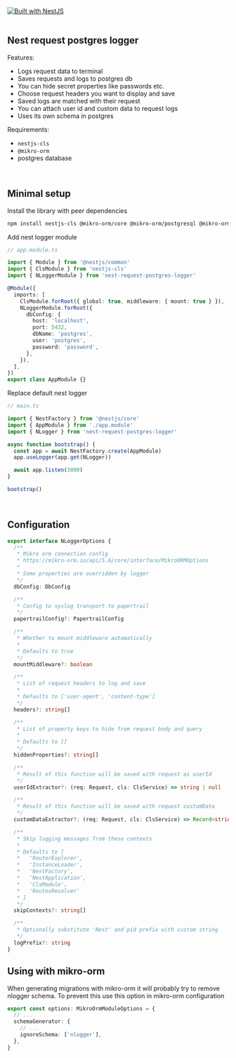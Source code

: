 <div>
  <a href="https://nestjs.com" target="_blank">
    <img src="https://img.shields.io/badge/built%20with-NestJs-red.svg" alt="Built with NestJS">
  </a>
</div>
<br>

## Nest request postgres logger

Features:

- Logs request data to terminal
- Saves requests and logs to postgres db
- You can hide secret properties like passwords etc.
- Choose request headers you want to display and save
- Saved logs are matched with their request
- You can attach user id and custom data to request logs
- Uses its own schema in postgres

Requirements:

- `nestjs-cls`
- `@mikro-orm`
- postgres database

<br>

## Minimal setup

Install the library with peer dependencies

```bash
npm install nestjs-cls @mikro-orm/core @mikro-orm/postgresql @mikro-orm/migrations nest-request-postgres-logger
```

Add nest logger module

```typescript
// app.module.ts

import { Module } from '@nestjs/common'
import { ClsModule } from 'nestjs-cls'
import { NLoggerModule } from 'nest-request-postgres-logger'

@Module({
  imports: [
    ClsModule.forRoot({ global: true, middleware: { mount: true } }),
    NLoggerModule.forRoot({
      dbConfig: {
        host: 'localhost',
        port: 5432,
        dbName: 'postgres',
        user: 'postgres',
        password: 'password',
      },
    }),
  ],
})
export class AppModule {}
```

Replace default nest logger

```typescript
// main.ts

import { NestFactory } from '@nestjs/core'
import { AppModule } from './app.module'
import { NLogger } from 'nest-request-postgres-logger'

async function bootstrap() {
  const app = await NestFactory.create(AppModule)
  app.useLogger(app.get(NLogger))

  await app.listen(3000)
}

bootstrap()
```

<br>

## Configuration

```typescript
export interface NLoggerOptions {
  /**
   * Mikro orm connection config
   * https://mikro-orm.io/api/5.6/core/interface/MikroORMOptions
   *
   * Some properties are overridden by logger
   */
  dbConfig: DbConfig

  /**
   * Config to syslog transport to papertrail
   */
  papertrailConfig?: PapertrailConfig

  /**
   * Whether to mount middleware automatically
   *
   * Defaults to true
   */
  mountMiddleware?: boolean

  /**
   * List of request headers to log and save
   *
   * Defaults to ['user-agent', 'content-type']
   */
  headers?: string[]

  /**
   * List of property keys to hide from request body and query
   *
   * Defaults to []
   */
  hiddenProperties?: string[]

  /**
   * Result of this function will be saved with request as userId
   */
  userIdExtractor?: (req: Request, cls: ClsService) => string | null

  /**
   * Result of this function will be saved with request customData
   */
  customDataExtractor?: (req: Request, cls: ClsService) => Record<string, any> | null

  /**
   * Skip logging messages from these contexts
   *
   * Defaults to [
   *   'RouterExplorer',
   *   'InstanceLoader',
   *   'NestFactory',
   *   'NestApplication',
   *   'ClsModule',
   *   'RoutesResolver'
   * ]
   */
  skipContexts?: string[]

  /**
   * Optionally substitute 'Nest' and pid prefix with custom string
   */
  logPrefix?: string
}
```

## Using with mikro-orm

When generating migrations with mikro-orm it will probably try to remove nlogger schema. To prevent this use this option in mikro-orm configuration

```typescript
export const options: MikroOrmModuleOptions = {
  // ...
  schemaGenerator: {
    // ...
    ignoreSchema: ['nlogger'],
  },
}
```
